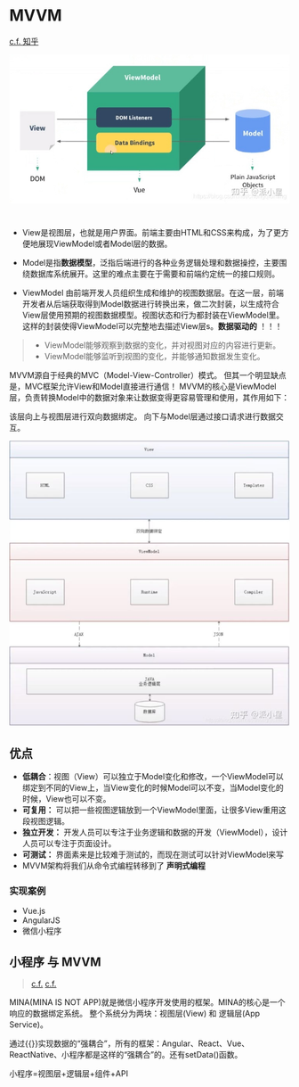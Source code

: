 # MVVM
[c.f. 知乎](https://zhuanlan.zhihu.com/p/439724486)

![11](fig/MVVM.jpg)

#

- View是视图层，也就是用户界面。前端主要由HTML和CSS来构成，为了更方便地展现ViewModel或者Model层的数据。
  
- Model是指**数据模型**，泛指后端进行的各种业务逻辑处理和数据操控，主要围绕数据库系统展开。这里的难点主要在于需要和前端约定统一的接口规则。
  
- ViewModel 由前端开发人员组织生成和维护的视图数据层。在这一层，前端开发者从后端获取得到Model数据进行转换出来，做二次封装，以生成符合View层使用预期的视图数据模型。视图状态和行为都封装在ViewModel里。这样的封装使得ViewModel可以完整地去描述View层s。**数据驱动的** ！！！
> - ViewModel能够观察到数据的变化，并对视图对应的内容进行更新。
> - ViewModel能够监听到视图的变化，并能够通知数据发生变化。

MVVM源自于经典的MVC（Model-View-Controller）模式。
但其一个明显缺点是，MVC框架允许View和Model直接进行通信！
MVVM的核心是ViewModel层，负责转换Model中的数据对象来让数据变得更容易管理和使用，其作用如下：

该层向上与视图层进行双向数据绑定。
向下与Model层通过接口请求进行数据交互。

![组成](fig/720w.jpg)

## 优点

- **低耦合**：视图（View）可以独立于Model变化和修改，一个ViewModel可以绑定到不同的View上，当View变化的时候Model可以不变，当Model变化的时候，View也可以不变。
- **可复用：** 可以把一些视图逻辑放到一个ViewModel里面，让很多View重用这段视图逻辑。
- **独立开发：** 开发人员可以专注于业务逻辑和数据的开发（ViewModel），设计人员可以专注于页面设计。
- **可测试：** 界面素来是比较难于测试的，而现在测试可以针对ViewModel来写
- MVVM架构将我们从命令式编程转移到了 **声明式编程**

### 实现案例
- Vue.js
- AngularJS
- 微信小程序

## 小程序 与 MVVM
> [c.f.](https://www.cnblogs.com/rope/p/10750322.html)
> [c.f.](https://blog.csdn.net/qq_26585943/article/details/54378684)

MINA(MINA IS NOT APP)就是微信小程序开发使用的框架。MINA的核心是一个响应的数据绑定系统。
整个系统分为两块：视图层(View) 和 逻辑层(App Service)。

通过{{}}实现数据的“强耦合”，所有的框架：Angular、React、Vue、ReactNative、小程序都是这样的“强耦合”的。还有setData()函数。

小程序=视图层+逻辑层+组件+API